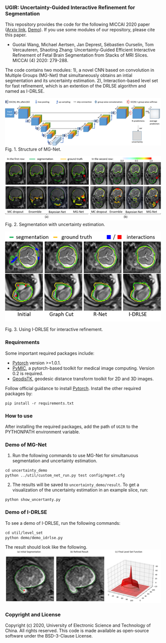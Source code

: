 ### UGIR: Uncertainty-Guided Interactive Refinement for Segmentation
This repository provides the code for the following MICCAI 2020 paper ([Arxiv link][arxiv_link], [Demo][demo_link]). If you use some modules of our repository, please cite this paper. 
* Guotai Wang, Michael Aertsen, Jan Deprest, Sébastien Ourselin, Tom Vercauteren, Shaoting Zhang:
Uncertainty-Guided Efficient Interactive Refinement of Fetal Brain Segmentation from Stacks of MRI Slices. MICCAI (4) 2020: 279-288. 

The code contains two modules: 1), a novel CNN based on convolution in Multiple Groups (MG-Net) that simultaneously obtains an intial segmentation and its uncertainty estimation. 2), Interaction-based level set for fast refinement, which is an extention of the DRLSE algorithm and named as I-DRLSE. 

![mg_net](./pictures/mgnet.png)
Fig. 1. Structure of MG-Net.

![uncertainty](./pictures/uncertainty.png)
Fig. 2. Segmentation with uncertainty estimation.

![refinement](./pictures/refinement.png)

Fig. 3. Using I-DRLSE for interactive refinement.

### Requirements
Some important required packages include:
* [Pytorch][torch_link] version >=1.0.1.
* [PyMIC][pymic_link], a pytorch-based toolkit for medical image computing. Version 0.2 is required. 
* [GeodisTK][geodistk_link], geodesic distance transform toolkit for 2D and 3D images.

Follow official guidance to install [Pytorch][torch_link]. Install the other required packages by:
```
pip install -r requirements.txt
```
[arxiv_link]:https://arxiv.org/abs/2007.00833
[demo_link]:https://www.youtube.com/watch?v=H_-XQlWsRvM
[torch_link]:https://pytorch.org/
[pymic_link]:https://github.com/HiLab-git/PyMIC
[geodistk_link]:https://github.com/taigw/GeodisTK

### How to use
After installing the required packages, add the path of `UGIR` to the PYTHONPATH environment variable. 
### Demo of MG-Net
1. Run the following commands to use MG-Net for simultanuous segmentation and uncertainty estimation. 
```
cd uncertainty_demo
python ../util/custom_net_run.py test config/mgnet.cfg
```
2. The results will be saved to `uncertainty_demo/result`. To get a visualization of the uncertainty estimation in an example slice, run: 
```
python show_uncertanty.py
```

### Demo of I-DRLSE
To see a demo of I-DRLSE, run the following commands:
```
cd util/level_set
python demo/demo_idrlse.py 
```
The result should look like the following.
![i-drlse](./pictures/i-drlse.png)

### Copyright and License
Copyright (c) 2020, University of Electronic Science and Technology of China.
All rights reserved. This code is made available as open-source software under the BSD-3-Clause License.
